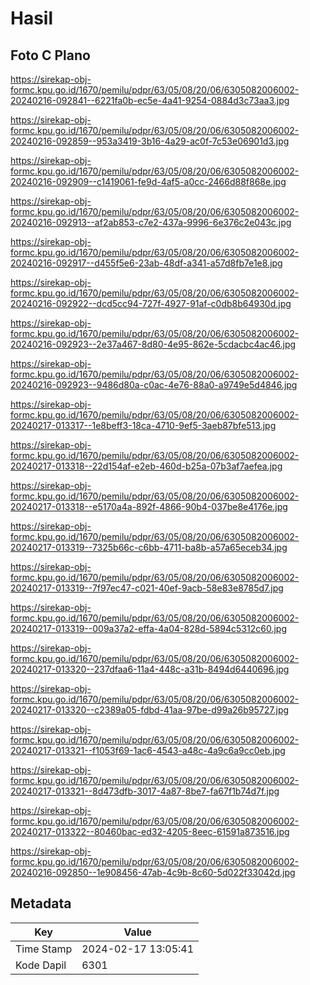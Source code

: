 # Hasil

## Foto C Plano

https://sirekap-obj-formc.kpu.go.id/1670/pemilu/pdpr/63/05/08/20/06/6305082006002-20240216-092841--6221fa0b-ec5e-4a41-9254-0884d3c73aa3.jpg

https://sirekap-obj-formc.kpu.go.id/1670/pemilu/pdpr/63/05/08/20/06/6305082006002-20240216-092859--953a3419-3b16-4a29-ac0f-7c53e06901d3.jpg

https://sirekap-obj-formc.kpu.go.id/1670/pemilu/pdpr/63/05/08/20/06/6305082006002-20240216-092909--c1419061-fe9d-4af5-a0cc-2466d88f868e.jpg

https://sirekap-obj-formc.kpu.go.id/1670/pemilu/pdpr/63/05/08/20/06/6305082006002-20240216-092913--af2ab853-c7e2-437a-9996-6e376c2e043c.jpg

https://sirekap-obj-formc.kpu.go.id/1670/pemilu/pdpr/63/05/08/20/06/6305082006002-20240216-092917--d455f5e6-23ab-48df-a341-a57d8fb7e1e8.jpg

https://sirekap-obj-formc.kpu.go.id/1670/pemilu/pdpr/63/05/08/20/06/6305082006002-20240216-092922--dcd5cc94-727f-4927-91af-c0db8b64930d.jpg

https://sirekap-obj-formc.kpu.go.id/1670/pemilu/pdpr/63/05/08/20/06/6305082006002-20240216-092923--2e37a467-8d80-4e95-862e-5cdacbc4ac46.jpg

https://sirekap-obj-formc.kpu.go.id/1670/pemilu/pdpr/63/05/08/20/06/6305082006002-20240216-092923--9486d80a-c0ac-4e76-88a0-a9749e5d4846.jpg

https://sirekap-obj-formc.kpu.go.id/1670/pemilu/pdpr/63/05/08/20/06/6305082006002-20240217-013317--1e8beff3-18ca-4710-9ef5-3aeb87bfe513.jpg

https://sirekap-obj-formc.kpu.go.id/1670/pemilu/pdpr/63/05/08/20/06/6305082006002-20240217-013318--22d154af-e2eb-460d-b25a-07b3af7aefea.jpg

https://sirekap-obj-formc.kpu.go.id/1670/pemilu/pdpr/63/05/08/20/06/6305082006002-20240217-013318--e5170a4a-892f-4866-90b4-037be8e4176e.jpg

https://sirekap-obj-formc.kpu.go.id/1670/pemilu/pdpr/63/05/08/20/06/6305082006002-20240217-013319--7325b66c-c6bb-4711-ba8b-a57a65eceb34.jpg

https://sirekap-obj-formc.kpu.go.id/1670/pemilu/pdpr/63/05/08/20/06/6305082006002-20240217-013319--7f97ec47-c021-40ef-9acb-58e83e8785d7.jpg

https://sirekap-obj-formc.kpu.go.id/1670/pemilu/pdpr/63/05/08/20/06/6305082006002-20240217-013319--009a37a2-effa-4a04-828d-5894c5312c60.jpg

https://sirekap-obj-formc.kpu.go.id/1670/pemilu/pdpr/63/05/08/20/06/6305082006002-20240217-013320--237dfaa6-11a4-448c-a31b-8494d6440696.jpg

https://sirekap-obj-formc.kpu.go.id/1670/pemilu/pdpr/63/05/08/20/06/6305082006002-20240217-013320--c2389a05-fdbd-41aa-97be-d99a26b95727.jpg

https://sirekap-obj-formc.kpu.go.id/1670/pemilu/pdpr/63/05/08/20/06/6305082006002-20240217-013321--f1053f69-1ac6-4543-a48c-4a9c6a9cc0eb.jpg

https://sirekap-obj-formc.kpu.go.id/1670/pemilu/pdpr/63/05/08/20/06/6305082006002-20240217-013321--8d473dfb-3017-4a87-8be7-fa67f1b74d7f.jpg

https://sirekap-obj-formc.kpu.go.id/1670/pemilu/pdpr/63/05/08/20/06/6305082006002-20240217-013322--80460bac-ed32-4205-8eec-61591a873516.jpg

https://sirekap-obj-formc.kpu.go.id/1670/pemilu/pdpr/63/05/08/20/06/6305082006002-20240216-092850--1e908456-47ab-4c9b-8c60-5d022f33042d.jpg


## Metadata

| Key        | Value               |
| ---------- | ------------------- |
| Time Stamp | 2024-02-17 13:05:41 |
| Kode Dapil | 6301                |



